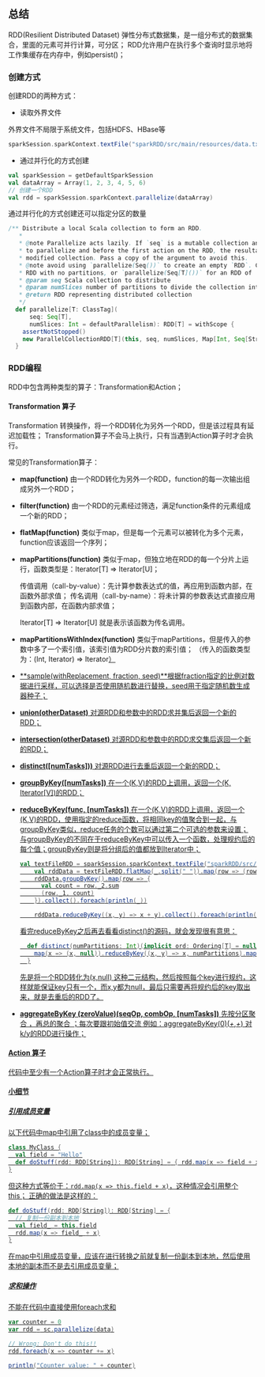 ## 总结

RDD(Resilient Distributed Dataset) 弹性分布式数据集，是一组分布式的数据集合，里面的元素可并行计算，可分区；
RDD允许用户在执行多个查询时显示地将工作集缓存在内存中，例如persist()；

### 创建方式
创建RDD的两种方式：
* 读取外界文件

外界文件不局限于系统文件，包括HDFS、HBase等
```scala
sparkSession.sparkContext.textFile("sparkRDD/src/main/resources/data.txt")
```

* 通过并行化的方式创建

```scala
val sparkSession = getDefaultSparkSession
val dataArray = Array(1, 2, 3, 4, 5, 6)
// 创建一个RDD
val rdd = sparkSession.sparkContext.parallelize(dataArray)
```

通过并行化的方式创建还可以指定分区的数量

```scala
/** Distribute a local Scala collection to form an RDD.
   *
   * @note Parallelize acts lazily. If `seq` is a mutable collection and is altered after the call
   * to parallelize and before the first action on the RDD, the resultant RDD will reflect the
   * modified collection. Pass a copy of the argument to avoid this.
   * @note avoid using `parallelize(Seq())` to create an empty `RDD`. Consider `emptyRDD` for an
   * RDD with no partitions, or `parallelize(Seq[T]())` for an RDD of `T` with empty partitions.
   * @param seq Scala collection to distribute
   * @param numSlices number of partitions to divide the collection into
   * @return RDD representing distributed collection
   */
  def parallelize[T: ClassTag](
      seq: Seq[T],
      numSlices: Int = defaultParallelism): RDD[T] = withScope {
    assertNotStopped()
    new ParallelCollectionRDD[T](this, seq, numSlices, Map[Int, Seq[String]]())
  }
```

### RDD编程

RDD中包含两种类型的算子：Transformation和Action；

#### Transformation 算子

Transformation 转换操作，将一个RDD转化为另外一个RDD，但是该过程具有延迟加载性；
Transformation算子不会马上执行，只有当遇到Action算子时才会执行。

常见的Transformation算子：

* **map(function)** 由一个RDD转化为另外一个RDD，function的每一次输出组成另外一个RDD；

* **filter(function)** 由一个RDD的元素经过筛选，满足function条件的元素组成一个新的RDD；

* **flatMap(function)** 类似于map，但是每一个元素可以被转化为多个元素，function应该返回一个序列；

* **mapPartitions(function)** 类似于map，但独立地在RDD的每一个分片上运行，函数类型是：Iterator[T] => Iterator[U]；

  传值调用（call-by-value）：先计算参数表达式的值，再应用到函数内部，在函数外部求值；
  传名调用（call-by-name）：将未计算的参数表达式直接应用到函数内部，在函数内部求值；

  Iterator[T] => Iterator[U] 就是表示该函数为传名调用。

* **mapPartitionsWithIndex(function)** 类似于mapPartitions，但是传入的参数中多了一个索引值，该索引值为RDD分片数的索引值；
  （传入的函数类型为：(Int, Iterator<T>) => Iterator<U>）

* **sample(withReplacement, fraction, seed)**根据fraction指定的比例对数据进行采样，可以选择是否使用随机数进行替换，seed用于指定随机数生成器种子；

* **union(otherDataset)**  对源RDD和参数中的RDD求并集后返回一个新的RDD；

* **intersection(otherDataset)**  对源RDD和参数中的RDD求交集后返回一个新的RDD；

* **distinct([numTasks]))**  对源RDD进行去重后返回一个新的RDD；

* **groupByKey([numTasks])**  在一个(K,V)的RDD上调用，返回一个(K, Iterator[V])的RDD；

* **reduceByKey(func, [numTasks])** 在一个(K,V)的RDD上调用，返回一个(K,V)的RDD，使用指定的reduce函数，将相同key的值聚合到一起，与groupByKey类似，reduce任务的个数可以通过第二个可选的参数来设置； 与groupByKey的不同在于reduceByKey中可以传入一个函数，处理规约后的每个值；groupByKey则是将分组后的值都放到Iterator中；

  ```scala
  val textFileRDD = sparkSession.sparkContext.textFile("sparkRDD/src/main/resources/data.txt")
      val rddData = textFileRDD.flatMap(_.split(" ")).map(row => (row, 1))
      rddData.groupByKey().map(row => {
        val count = row._2.sum
        (row._1, count)
      }).collect().foreach(println(_))
  
      rddData.reduceByKey((x, y) => x + y).collect().foreach(println(_))
  ```

  看完reduceByKey之后再去看看distinct()的源码，就会发现很有意思：

  ```scala
    def distinct(numPartitions: Int)(implicit ord: Ordering[T] = null): RDD[T] = withScope {
      map(x => (x, null)).reduceByKey((x, y) => x, numPartitions).map(_._1)
    }
  ```

  先是将一个RDD转化为(x,null) 这种二元结构，然后按照每个key进行规约，这样就能保证key只有一个，而x,y都为null，最后只需要再将规约后的key取出来，就是去重后的RDD了。

* **aggregateByKey (zeroValue)(seqOp, combOp, [numTasks])**  先按分区聚合 ，再总的聚合 ；每次要跟初始值交流 例如：aggregateByKey(0)(_+_,_+_) 对k/y的RDD进行操作；


#### Action 算子

代码中至少有一个Action算子时才会正常执行。





#### 小细节

##### 引用成员变量

以下代码中map中引用了class中的成员变量；
```scala
class MyClass {
  val field = "Hello"
  def doStuff(rdd: RDD[String]): RDD[String] = { rdd.map(x => field + x) }
}
```

但这种方式等价于：``` rdd.map(x => this.field + x) ```，这种情况会引用整个this；
正确的做法是这样的：

```scala
def doStuff(rdd: RDD[String]): RDD[String] = {
  // 复制一份副本到本地
  val field_ = this.field
  rdd.map(x => field_ + x)
}
```

在map中引用成员变量，应该在进行转换之前就复制一份副本到本地，然后使用本地的副本而不是去引用成员变量；

##### 求和操作

不能在代码中直接使用foreach求和

```scala
var counter = 0
var rdd = sc.parallelize(data)

// Wrong: Don't do this!!
rdd.foreach(x => counter += x)

println("Counter value: " + counter)
```